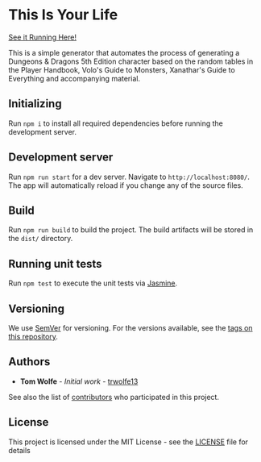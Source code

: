 # This Is Your Life

[See it Running Here!](https://twolfe.co.uk/tiyl)

This is a simple generator that automates the process of generating a Dungeons & Dragons 5th Edition character based on the random tables in the Player Handbook, Volo's Guide to Monsters, Xanathar's Guide to Everything and accompanying material.

## Initializing

Run `npm i` to install all required dependencies before running the development server.

## Development server

Run `npm run start` for a dev server. Navigate to `http://localhost:8080/`. The app will automatically reload if you change any of the source files.

## Build

Run `npm run build` to build the project. The build artifacts will be stored in the `dist/` directory.

## Running unit tests

Run `npm test` to execute the unit tests via [Jasmine](https://jasmine.github.io/).

## Versioning

We use [SemVer](http://semver.org/) for versioning. For the versions available, see the [tags on this repository](https://github.com/trwolfe13/brewdown/tags).

## Authors

* **Tom Wolfe** - *Initial work* - [trwolfe13](https://github.com/trwolfe13)

See also the list of [contributors](https://github.com/trwolfe13/this-is-your-life/contributors) who participated in this project.

## License

This project is licensed under the MIT License - see the [LICENSE](LICENSE) file for details
